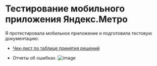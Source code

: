 # Тестирование мобильного приложения Яндекс.Метро

Я протестировала мобильное приложение и подготовила тестовую документацию:
  
- [Чек-лист по таблице принятия решений](https://docs.google.com/spreadsheets/d/1RySrCp_1ZABzsTYOZsllq_W2iV_NAP_pFinjc1bu28Q/edit?gid=0#gid=0)
  
- Отчеты об ошибках.
![image](https://github.com/Nancy2T/metro/assets/110238709/935cb19d-1dad-4d5c-b6f1-f512443d263c)
